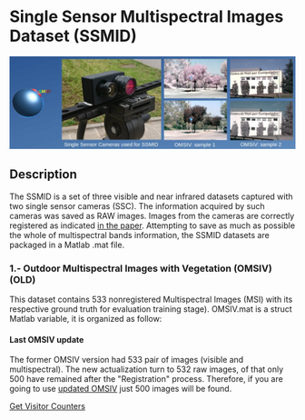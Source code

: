 # Single Sensor Multispectral Images Dataset (SSMID)

<div align='center'>
<img src="images/bannerSSMID.jpg" width="800"/>
</div>

## Description

The SSMID is a set of three visible and near infrared datasets captured with two single sensor cameras (SSC).
The information acquired by such cameras was saved as RAW images. Images from the cameras are 
correctly registered as indicated [in the paper](http://www.cvc.uab.es/~asappa/publications/C__IEEE_IPTA_2017.pdf). 
Attempting to save as much as possible the whole of multispectral bands information, 
the SSMID datasets are packaged in a Matlab .mat file.

### 1.- Outdoor Multispectral Images with Vegetation (OMSIV) (OLD)
This dataset contains 533 nonregistered  Multispectral Images (MSI) with its respective ground truth for 
evaluation training stage). OMSIV.mat is a struct Matlab variable, it is organized as follow:

#### Last OMSIV update
The former OMSIV version had 533 pair of images (visible and multispectral). The new actualization turn to  532 raw images, of that only 500 have remained after the "Registration" process. Therefore, if you are going to use [updated OMSIV](https://drive.google.com/open?id=0B0givAGTBMIwUDJYejhsUFV0RVU) just 500 images will be found.

 <a href='http://www.freevisitorcounters.com'>Get Visitor Counters</a> <script type='text/javascript' src='https://www.freevisitorcounters.com/auth.php?id=f0a46ced0d74a954da7d6d3959f11c0fb7d1c819'></script>
<script type="text/javascript" src="https://www.freevisitorcounters.com/en/home/counter/470519/t/3"></script>
